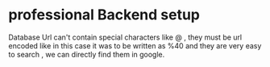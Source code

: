 # professional Backend setup

Database Url can't contain special characters like @ , they must be url encoded like in this case it was to be written as %40 and they are very easy to search , we can directly find them in google.